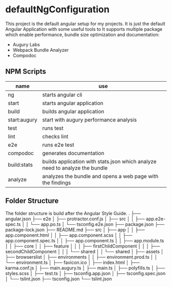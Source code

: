 
# defaultNgConfiguration

This project is the default angular setup for my projects.
It is just the default Angular Application with some useful tools to
It supports multiple package which enable performance, bundle size optimization and documentation:
 - Augury Labs
 - Webpack Bundle Analyzer
 - Compodoc

## NPM Scripts
| name | use |
|--|--|
|ng  |starts angular cli|
|start |starts angular application|
|build |builds angular application|
|start:augury |start with augury performance analysis|
|test |runs test|
|lint |checks lint|
|e2e|runs e2e test|
|compodoc |generates documentation|
|build:stats |builds application with stats.json which analyze need to analyze the bundle|
|analyze|analyzes the bundle and opens a web page with the findings|


## Folder Structure
The folder structure is build after the Angular Style Guide.
.
├── angular.json
├── e2e
│   ├── protractor.conf.js
│   ├── src
│   │   ├── app.e2e-spec.ts
│   │   └── app.po.ts
│   └── tsconfig.e2e.json
├── package.json
├── package-lock.json
├── README.md
├── src
│   ├── app
│   │   ├── app.component.html
│   │   ├── app.component.scss
│   │   ├── app.component.spec.ts
│   │   ├── app.component.ts
│   │   ├── app.module.ts
│   │   ├── core
│   │   ├── feature
│   │   │   ├── firstChildComponent
│   │   │   ├── secondChildComponent
│   │   │   └── shared
│   │   └── shared
│   ├── assets
│   ├── browserslist
│   ├── environments
│   │   ├── environment.prod.ts
│   │   └── environment.ts
│   ├── favicon.ico
│   ├── index.html
│   ├── karma.conf.js
│   ├── main.augury.ts
│   ├── main.ts
│   ├── polyfills.ts
│   ├── styles.scss
│   ├── test.ts
│   ├── tsconfig.app.json
│   ├── tsconfig.spec.json
│   └── tslint.json
├── tsconfig.json
└── tslint.json

